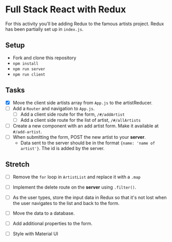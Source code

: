 # Full Stack React with Redux

For this activity you'll be adding Redux to the famous artists project. Redux has been partially set up in `index.js`.

## Setup

- Fork and clone this repository
- `npm install`
- `npm run server`
- `npm run client`

## Tasks

- [x] Move the client side artists array from `App.js` to the artistReducer.
- [ ] Add a `Router` and navigation to `App.js`.
   - [ ] Add a client side route for the form, `/#/addArtist`
   - [ ] Add a client side route for the list of artist, `/#/allArtists`
- [ ] Create a new component with an add artist form. Make it available at `#/add-artist`.
- [ ] When submitting the form, POST the new artist to your **server**.
   - Data sent to the server should be in the format `{name: 'name of artist'}`. The id is added by the server.


## Stretch

- [ ] Remove the `for` loop in `ArtistList` and replace it with a `.map`
- [ ] Implement the delete route on the **server** using `.filter()`.
- [ ] As the user types, store the input data in Redux so that it's not lost when the user navigates to the list and back to the form.
- [ ] Move the data to a database.
- [ ] Add additional properties to the form.
- [ ] Style with Material UI

